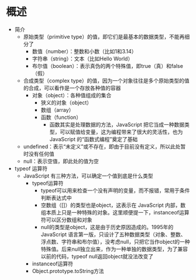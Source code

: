 # 概述

+ 简介
  + 原始类型（primitive type）的值，即它们是最基本的数据类型，不能再细分了
    + 数值（number）：整数和小数（比如1和3.14）
    + 字符串（string）：文本（比如Hello World）
    + 布尔值（boolean）：表示真伪的两个特殊值，即true（真）和false（假）
  + 合成类型（complex type）的值，因为一个对象往往是多个原始类型的值的合成，可以看作是一个存放各种值的容器
    + 对象（object）：各种值组成的集合
      + 狭义的对象（object）
      + 数组（array）
      + 函数（function）
        + 函数其实是处理数据的方法，JavaScript 把它当成一种数据类型，可以赋值给变量，这为编程带来了很大的灵活性，也为 JavaScript 的“函数式编程”奠定了基础
  + undefined：表示“未定义”或不存在，即由于目前没有定义，所以此处暂时没有任何值
  + null：表示空值，即此处的值为空
+ typeof 运算符
  + JavaScript 有三种方法，可以确定一个值到底是什么类型
    + typeof运算符
      + typeof可以用来检查一个没有声明的变量，而不报错，常用于条件判断表达式中
      + 空数组（[]）的类型也是object，这表示在 JavaScript 内部，数组本质上只是一种特殊的对象。这里顺便提一下，instanceof运算符可以区分数组和对象
      + null的类型是object，这是由于历史原因造成的。1995年的 JavaScript 语言第一版，只设计了五种数据类型（对象、整数、浮点数、字符串和布尔值），没考虑null，只把它当作object的一种特殊值。后来null独立出来，作为一种单独的数据类型，为了兼容以前的代码，typeof null返回object就没法改变了
    + instanceof运算符
    + Object.prototype.toString方法
